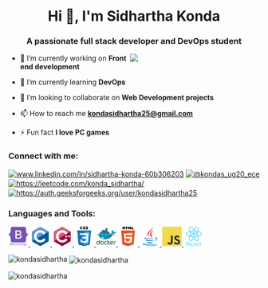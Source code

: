 <h1 align="center">Hi 👋, I'm Sidhartha Konda</h1>
<h3 align="center">A passionate full stack developer and DevOps student</h3>

<a href="" target="_blank"><img align='right' src="readme_banner.gif" width="260" height="auto"></a>
- 🔭 I’m currently working on **Front end development**

- 🌱 I’m currently learning **DevOps**

- 👯 I’m looking to collaborate on **Web Development projects**

- 📫 How to reach me **kondasidhartha25@gmail.com**

- ⚡ Fun fact **I love PC games**



<h3 align="left">Connect with me:</h3>
<p align="left">
<a href="https://linkedin.com/in/www.linkedin.com/in/sidhartha-konda-60b306203" target="blank"><img align="center" src="https://raw.githubusercontent.com/rahuldkjain/github-profile-readme-generator/master/src/images/icons/Social/linked-in-alt.svg" alt="www.linkedin.com/in/sidhartha-konda-60b306203" height="30" width="40" /></a>
<a href="https://www.hackerrank.com/@kondas_ug20_ece" target="blank"><img align="center" src="https://raw.githubusercontent.com/rahuldkjain/github-profile-readme-generator/master/src/images/icons/Social/hackerrank.svg" alt="@kondas_ug20_ece" height="30" width="40" /></a>
<a href="https://www.leetcode.com/https://leetcode.com/konda_sidhartha/" target="blank"><img align="center" src="https://raw.githubusercontent.com/rahuldkjain/github-profile-readme-generator/master/src/images/icons/Social/leet-code.svg" alt="https://leetcode.com/konda_sidhartha/" height="30" width="40" /></a>
<a href="https://auth.geeksforgeeks.org/user/https://auth.geeksforgeeks.org/user/kondasidhartha25" target="blank"><img align="center" src="https://raw.githubusercontent.com/rahuldkjain/github-profile-readme-generator/master/src/images/icons/Social/geeks-for-geeks.svg" alt="https://auth.geeksforgeeks.org/user/kondasidhartha25" height="30" width="40" /></a>
</p>

<h3 align="left">Languages and Tools:</h3>
<p align="left"> <a href="https://getbootstrap.com" target="_blank" rel="noreferrer"> <img src="https://raw.githubusercontent.com/devicons/devicon/master/icons/bootstrap/bootstrap-plain-wordmark.svg" alt="bootstrap" width="40" height="40"/> </a> <a href="https://www.cprogramming.com/" target="_blank" rel="noreferrer"> <img src="https://raw.githubusercontent.com/devicons/devicon/master/icons/c/c-original.svg" alt="c" width="40" height="40"/> </a> <a href="https://www.w3schools.com/cpp/" target="_blank" rel="noreferrer"> <img src="https://raw.githubusercontent.com/devicons/devicon/master/icons/cplusplus/cplusplus-original.svg" alt="cplusplus" width="40" height="40"/> </a> <a href="https://www.w3schools.com/css/" target="_blank" rel="noreferrer"> <img src="https://raw.githubusercontent.com/devicons/devicon/master/icons/css3/css3-original-wordmark.svg" alt="css3" width="40" height="40"/> </a> <a href="https://www.docker.com/" target="_blank" rel="noreferrer"> <img src="https://raw.githubusercontent.com/devicons/devicon/master/icons/docker/docker-original-wordmark.svg" alt="docker" width="40" height="40"/> </a> <a href="https://www.w3.org/html/" target="_blank" rel="noreferrer"> <img src="https://raw.githubusercontent.com/devicons/devicon/master/icons/html5/html5-original-wordmark.svg" alt="html5" width="40" height="40"/> </a> <a href="https://www.java.com" target="_blank" rel="noreferrer"> <img src="https://raw.githubusercontent.com/devicons/devicon/master/icons/java/java-original.svg" alt="java" width="40" height="40"/> </a> <a href="https://developer.mozilla.org/en-US/docs/Web/JavaScript" target="_blank" rel="noreferrer"> <img src="https://raw.githubusercontent.com/devicons/devicon/master/icons/javascript/javascript-original.svg" alt="javascript" width="40" height="40"/> </a> <a href="https://reactjs.org/" target="_blank" rel="noreferrer"> <img src="https://raw.githubusercontent.com/devicons/devicon/master/icons/react/react-original-wordmark.svg" alt="react" width="40" height="40"/> </a> </p>

<p><img align="left" src="https://github-readme-stats.vercel.app/api/top-langs?username=kondasidhartha&show_icons=true&locale=en&layout=compact" alt="kondasidhartha" /></p>

<p>&nbsp;<img align="center" src="https://github-readme-stats.vercel.app/api?username=kondasidhartha&show_icons=true&locale=en" alt="kondasidhartha" /></p>

<p><img align="center" src="https://github-readme-streak-stats.herokuapp.com/?user=kondasidhartha&" alt="kondasidhartha" /></p>

